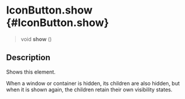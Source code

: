 IconButton.show {#IconButton.show}
===============

> void **show** ()

Description
-----------

Shows this element.

When a window or container is hidden, its children are also hidden, but
when it is shown again, the children retain their own visibility states.
